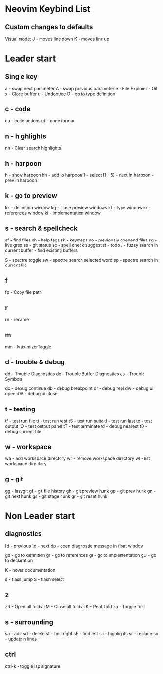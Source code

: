 # Neovim Keybind List

## Custom changes to defaults
Visual mode:
J - moves line down
K - moves line up

# Leader start
## Single key
<leader>a - swap next parameter
<leader>A - swap previous parameter
<leader>e - File Explorer - Oil
<leader>x - Close buffer
<leader>u - Undootree
<leader>D - go to type definition

## c - code
<leader>ca - code actions
<leader>cf - code format

## n - highlights
<leader>nh - Clear search highlights

## h - harpoon
<leader>h - show harpoon
<leader>hh - add to harpoon
<leader>1 - select (1 - 5)
<leader><Tab> - next in harpoon
<leader><S-Tab> - prev in harpoon

## k - go to preview
<leader>kk - definition window
<leader>kq - close preview windows
<leader>kt - type window
<leader>kr - references window
<leader>ki - implementation window


## s - search & spellcheck
<leader>sf - find files
<leader>sh - help tags
<leader>sk - keymaps
<leader>so - previously openend files
<leader>sg - live grep
<leader>ss - git status
<leader>sc - spell check suggest
<leader>st - todo
<leader>/ - fuzzy search in current buffer
<leader><space> - find existing buffers

<leader>S - spectre toggle
<leader>sw - spectre search selected word
<leader>sp - spectre search in current file

## f
<leader>fp - Copy file path

## r
<leader>rn - rename

## m
<leader>mm - MaximizerToggle

## d - trouble & debug
<leader>dd - Trouble Diagnostics
<leader>dx - Trouble Buffer Diagnostics
<leader>ds - Trouble Symbols

<leader>dc - debug continue
<leader>db - debug breakpoint
<leader>dr - debug repl
<leader>dw - debug ui open
<leader>dW - debug ui close

## t - testing
<leader>tf - test run file
<leader>tt - test run test
<leader>tS - test run suite
<leader>tl - test run last
<leader>to - test output
<leader>tO - test output panel
<leader>tT - test terminate
<leader>td - debug nearest
<leader>tD - debug current file

## w - workspace
<leader>wa - add workspace directory
<leader>wr - remove workspace directory
<leader>wl - list workspace directory

## g - git
<leader>gg - lazygit
<leader>gf - git file history
<leader>gh - git preview hunk
<leader>gp - git prev hunk
<leader>gn - git next hunk
<leader>gs - git stage hunk
<leader>gr - git reset hunk


# Non Leader start
## diagnostics
[d  - previous
]d  - next
dp - open diagnostic message in float window

gd - go to definition
gr - go to references
gI - go to implementation
gD - go to declaration

K - hover documentation

s - flash jump
S - flash select

## z
zR - Open all folds
zM - Close all folds
zK - Peak fold
za - Toggle fold

## s - surrounding
sa - add
sd - delete
sf - find right
sF - find left
sh - highlights
sr - replace
sn - update n lines

## ctrl
ctrl-k - toggle lsp signature
